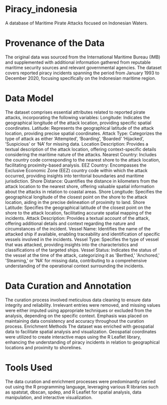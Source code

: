 # Piracy_indonesia
A database of Maritime Pirate Attacks focused on Indonesian Waters.

# Provenance of the Data
The original data was sourced from the International Maritime Bureau (IMB) and supplemented with additional information gathered from reputable maritime security sources and relevant governmental agencies. The dataset covers reported piracy incidents spanning the period from January 1993 to December 2020, focusing specifically on the Indonesian maritime region.
# Data Model
The dataset comprises essential attributes related to reported pirate attacks, incorporating the following variables:
Longitude: Indicates the geographical longitude of the attack location, providing specific spatial coordinates.
Latitude: Represents the geographical latitude of the attack location, providing precise spatial coordinates.
Attack Type: Categorizes the type of attack as either ‘Attempted’, ‘Boarding’, ’Boarded’ ‘Hijacked’, ’Suspicious’ or ‘NA’ for missing data.
Location Description: Provides a textual description of the attack location, offering context-specific details considering the maritime nature of the attacks.
Nearest Country: Includes the country code corresponding to the nearest shore to the attack location, facilitating proximity-based analysis.
EEZ Country: Encompasses the Exclusive Economic Zone (EEZ) country code within which the attack occurred, providing insights into territorial boundaries and maritime jurisdiction.
Shore Distance: Quantifies the distance in kilometers from the attack location to the nearest shore, offering valuable spatial information about the attacks in relation to coastal areas.
Shore Longitude: Specifies the geographical longitude of the closest point on the shore to the attack location, aiding in the precise delineation of proximity to land.
Shore Latitude: Specifies the geographical latitude of the closest point on the shore to the attack location, facilitating accurate spatial mapping of the incidents.
Attack Description: Provides a textual account of the attack, offering additional details and context regarding the nature and circumstances of the incident.
Vessel Name: Identifies the name of the attacked ship if available, enabling traceability and identification of specific vessels involved in the incidents.
Vessel Type: Specifies the type of vessel that was attacked, providing insights into the characteristics and classifications of the targeted ships.
Vessel Status: Indicates the status of the vessel at the time of the attack, categorizing it as 'Berthed,' 'Anchored,' 'Steaming,' or 'NA' for missing data, contributing to a comprehensive understanding of the operational context surrounding the incidents.

# Data Curation and Annotation
The curation process involved meticulous data cleaning to ensure data integrity and reliability. Irrelevant entries were removed, and missing values were either imputed using appropriate techniques or excluded from the analysis, depending on the specific context. Emphasis was placed on maintaining data consistency and accuracy throughout the curation process.
Enrichment Methods
The dataset was enriched with geospatial data to facilitate spatial analysis and visualization. Geospatial coordinates were utilized to create interactive maps using the R Leaflet library, enhancing the understanding of piracy incidents in relation to geographical locations and proximity to shorelines.
# Tools Used
The data curation and enrichment processes were predominantly carried out using the R programming language, leveraging various R libraries such as spatstat, dbscan, spdep, and R Leaflet for spatial analysis, data manipulation, and interactive visualization.

